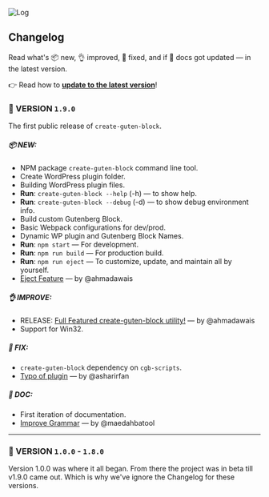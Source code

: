 ![Log](http://on.ahmda.ws/osUz/c)

## Changelog

Read what's 📦 new, 👌 improved, 🐛 fixed, and  if 📖 docs got updated — in the latest version.


👉  Read how to [**update to the latest version**](https://github.com/ahmadawais/create-guten-block#updating-to-new-releases)!

### 🦁 VERSION `1.9.0`

The first public release of `create-guten-block`.

##### 📦 NEW:

- NPM package `create-guten-block` command line tool.
- Create WordPress plugin folder.
- Building WordPress plugin files.
- **Run**: `create-guten-block --help` (-h) — to show help.
- **Run**: `create-guten-block --debug` (-d) — to show debug environment info.
- Build custom Gutenberg Block.
- Basic Webpack configurations for dev/prod.
- Dynamic WP plugin and Gutenberg Block Names.
- **Run**: `npm start` — For development.
- **Run**: `npm run build` — For production build.
- **Run**: `npm run eject` — To customize, update, and maintain all by yourself.
- [Eject Feature](https://github.com/ahmadawais/create-guten-block/pull/1) — by @ahmadawais

##### 👌 IMPROVE:

- RELEASE: [Full Featured create-guten-block utility!](https://github.com/ahmadawais/create-guten-block/pull/3) — by @ahmadawais
- Support for Win32.

##### 🐛 FIX:

- `create-guten-block` dependency on `cgb-scripts`.
- [Typo of plugin](https://github.com/ahmadawais/create-guten-block/pull/8) — by @asharirfan

##### 📖 DOC:

- First iteration of documentation.
- [Improve Grammar](https://github.com/ahmadawais/create-guten-block/pull/4) — by @maedahbatool

---


### 🐨 VERSION `1.0.0` - `1.8.0`
Version 1.0.0 was where it all began. From there the project was in beta till v1.9.0 came out. Which is why we've ignore the Changelog for these versions.
